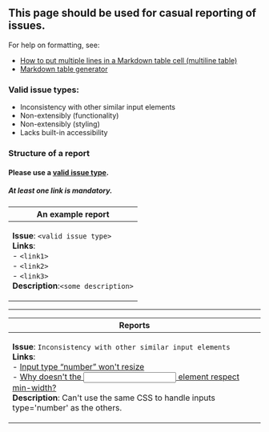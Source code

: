 ## This page should be used for casual reporting of issues.

For help on formatting, see: 
- [How to put multiple lines in a Markdown table cell (multiline table)](https://alvinalexander.com/text/how-put-multiple-lines-markdown-table-cell-multiline-table)
- [Markdown table generator](https://www.tablesgenerator.com/markdown_tables)

### <a name="valid-issues">Valid issue types:</a> 
- Inconsistency with other similar input elements
- Non-extensibly (functionality)
- Non-extensibly (styling)
- Lacks built-in accessibility 

### Structure of a report

#### Please use a <a href="#valid-issues">valid issue type</a>.

##### At least one link is mandatory. 

|  An example report                                                                                                                    |
|---------------------------------------------------------------------------------------------------------------------|
| <p><strong>Issue</strong>: `<valid issue type>`<br><strong>Links</strong>:<br>- `<link1>`<br>- `<link2>`<br>- `<link3>`<br><strong>Description</strong>:`<some description>`</p> |


---

|  Reports                                                                                                                    |
|---------------------------------------------------------------------------------------------------------------------|
| <p><strong>Issue</strong>: `Inconsistency with other similar input elements`<br> <strong>Links</strong>:<br>- [Input type “number” won't resize](https://stackoverflow.com/questions/22709792/input-type-number-wont-resize)<br>- [Why doesn't the <input> element respect min-width?](https://stackoverflow.com/questions/29470676/why-doesnt-the-input-element-respect-min-width)<br><strong>Description</strong>: Can't use the same CSS to handle inputs type='number' as the others.</p> |
